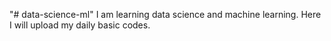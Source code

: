 "# data-science-ml" 
I am learning data science and machine learning. Here I will upload my daily basic codes.